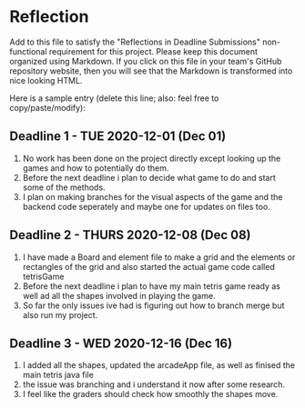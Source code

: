 # Reflection

Add to this file to satisfy the "Reflections in Deadline Submissions" non-functional 
requirement for this project. Please keep this document organized using Markdown. If you
click on this file in your team's GitHub repository website, then you will see
that the Markdown is transformed into nice looking HTML.

Here is a sample entry (delete this line; also: feel free to copy/paste/modify):

## Deadline 1 - TUE 2020-12-01 (Dec 01)

1. No work has been done on the project directly except looking up the games and how to potentially do them.
2. Before the next deadline i plan to decide what game to do and start some of the methods.
3. I plan on making branches for the visual aspects of the game and the backend code seperately and maybe one for updates on files too.

## Deadline 2 - THURS 2020-12-08 (Dec 08)

1. I have made a Board and element file to make a grid and the elements or rectangles of the grid and also started the actual game code called tetrisGame
2. Before the next deadline i plan to have my main tetris game ready as well ad all the shapes involved in playing the game.
3. So far the only issues ive had is figuring out how to branch merge but also run my project.

## Deadline 3 - WED 2020-12-16 (Dec 16)

1. I added all the shapes, updated the arcadeApp file, as well as finised the main tetris java file
2. the issue was branching and i understand it now after some research.
3. I feel like the graders should check how smoothly the shapes move.

